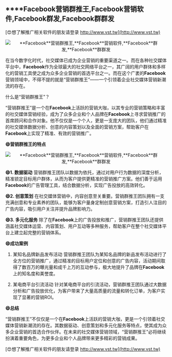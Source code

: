 ## ****Facebook**营销群推王,**Facebook**营销软件,**Facebook**群发,**Facebook**群群发**

[😍想了解推广相关软件的朋友请登录 http://www.vst.tw](http://www.vst.tw)

 <center><img src="https://vst.tw/MP4/tuiguang/png/3.png" alt="**Facebook**营销群推王,**Facebook**营销软件,**Facebook**群发,**Facebook**群群发"></center>

在当今数字化时代，社交媒体已成为企业营销的重要渠道之一。而在各种社交媒体平台中，**Facebook**作为全球最大的社交网络平台之一，其广阔的用户群体和多样化的营销工具使之成为众多企业营销的首选平台之一。而在这个广袤的**Facebook**营销领域中，不得不提的就是“营销群推王”——一个引领着企业社交媒体营销新潮流的存在。

什么是“营销群推王”？

“营销群推王”是一个在**Facebook**上活跃的营销大咖，以其专业的营销策略和丰富的社交媒体营销经验，成为了众多企业和个人品牌在**Facebook**上寻求营销推广的首席顾问和合作对象。他不仅仅是一个个人，更是一支庞大的团队，他们通过精准的社交媒体数据分析、创意的内容策划以及全面的营销方案，帮助客户在**Facebook**上实现了精准、有效的营销推广。

**😄营销群推王的特点**

 <center><img src="https://vst.tw/MP4/tuiguang/png/1.png" alt="**Facebook**营销群推王,**Facebook**营销软件,**Facebook**群发,**Facebook**群群发"></center>

**😄1. 数据驱动**
营销群推王团队以数据为依托，通过对用户行为数据的深度分析，精准锁定目标用户群体，从而为客户提供更精准的营销推广方案。他们善于运用**Facebook**的广告管理工具，结合数据分析，实现广告投放的高效转化。

**😄2. 创意策划**
在社交媒体营销中，内容创意至关重要。营销群推王团队拥有一支充满创意和专业素养的团队，能够为客户量身定制创意营销方案，打造引人注目的广告内容，吸引用户关注并提升品牌影响力。

**😄3. 多元化服务**
除了在**Facebook**上的广告投放和推广，营销群推王团队还提供涵盖社交媒体运营、内容策划、用户互动等多种服务，帮助客户在整个社交媒体平台上建立起完整的营销体系。

**😄成功案例**

1. 某知名品牌新品发布活动
营销群推王团队为某知名品牌的新品发布活动进行了全方位的营销推广，通过精准的目标用户定位和创意的广告内容，活动期间取得了数百万的曝光量和成千上万的互动参与，极大地提升了品牌在**Facebook**上的知名度和美誉度。

2. 某电商平台引流活动
针对某电商平台的引流活动，营销群推王团队通过大数据分析和广告投放优化，为客户带来了大量高质量的流量和转化订单，为客户实现了显著的营销ROI。

**😄总结**

“营销群推王”不仅仅是一个在**Facebook**上活跃的营销大咖，更是一个引领着社交媒体营销新潮流的存在。其数据驱动、创意策划和多元化服务等特点，使其成为众多企业营销的首选合作伙伴。在未来的社交媒体营销领域，“营销群推王”必将继续扮演着重要角色，为更多企业和个人品牌带来更多精彩的营销成果。

[😍想了解推广相关软件的朋友请登录 http://www.vst.tw](http://www.vst.tw)



